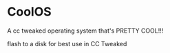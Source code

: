 # CoolOS
A cc tweaked operating system that's PRETTY COOL!!!


flash to a disk for  best use in CC Tweaked
